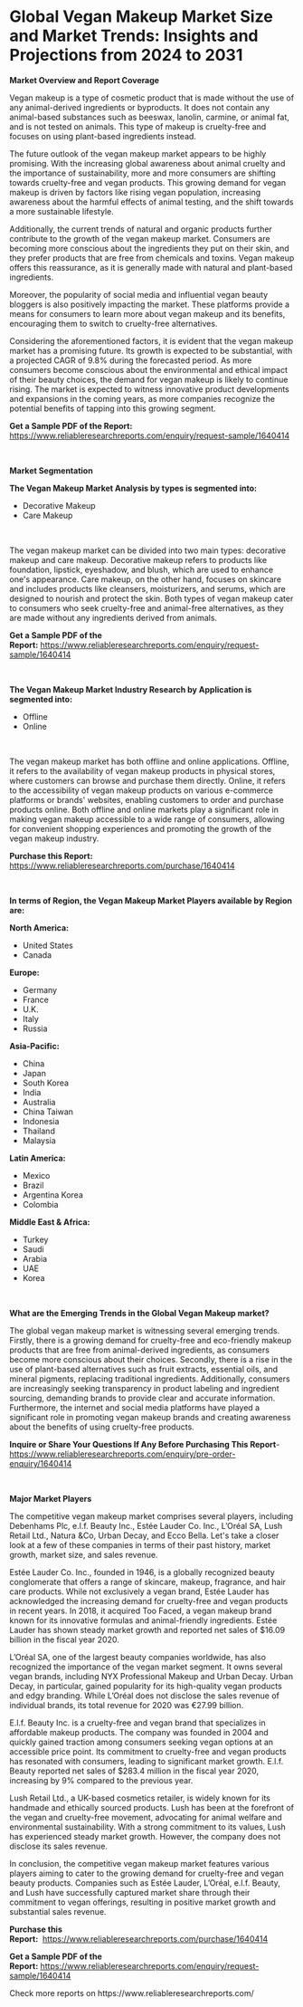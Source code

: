 <p><h1>Global Vegan Makeup Market Size and Market Trends: Insights and Projections from 2024 to 2031</h1></p><p><strong>Market Overview and Report Coverage</strong></p>
<p><p>Vegan makeup is a type of cosmetic product that is made without the use of any animal-derived ingredients or byproducts. It does not contain any animal-based substances such as beeswax, lanolin, carmine, or animal fat, and is not tested on animals. This type of makeup is cruelty-free and focuses on using plant-based ingredients instead.</p><p>The future outlook of the vegan makeup market appears to be highly promising. With the increasing global awareness about animal cruelty and the importance of sustainability, more and more consumers are shifting towards cruelty-free and vegan products. This growing demand for vegan makeup is driven by factors like rising vegan population, increasing awareness about the harmful effects of animal testing, and the shift towards a more sustainable lifestyle.</p><p>Additionally, the current trends of natural and organic products further contribute to the growth of the vegan makeup market. Consumers are becoming more conscious about the ingredients they put on their skin, and they prefer products that are free from chemicals and toxins. Vegan makeup offers this reassurance, as it is generally made with natural and plant-based ingredients.</p><p>Moreover, the popularity of social media and influential vegan beauty bloggers is also positively impacting the market. These platforms provide a means for consumers to learn more about vegan makeup and its benefits, encouraging them to switch to cruelty-free alternatives.</p><p>Considering the aforementioned factors, it is evident that the vegan makeup market has a promising future. Its growth is expected to be substantial, with a projected CAGR of 9.8% during the forecasted period. As more consumers become conscious about the environmental and ethical impact of their beauty choices, the demand for vegan makeup is likely to continue rising. The market is expected to witness innovative product developments and expansions in the coming years, as more companies recognize the potential benefits of tapping into this growing segment.</p></p>
<p><strong>Get a Sample PDF of the Report:</strong> <a href="https://www.reliableresearchreports.com/enquiry/request-sample/1640414">https://www.reliableresearchreports.com/enquiry/request-sample/1640414</a></p>
<p>&nbsp;</p>
<p><strong>Market Segmentation</strong></p>
<p><strong>The Vegan Makeup Market Analysis by types is segmented into:</strong></p>
<p><ul><li>Decorative Makeup</li><li>Care Makeup</li></ul></p>
<p>&nbsp;</p>
<p><p>The vegan makeup market can be divided into two main types: decorative makeup and care makeup. Decorative makeup refers to products like foundation, lipstick, eyeshadow, and blush, which are used to enhance one's appearance. Care makeup, on the other hand, focuses on skincare and includes products like cleansers, moisturizers, and serums, which are designed to nourish and protect the skin. Both types of vegan makeup cater to consumers who seek cruelty-free and animal-free alternatives, as they are made without any ingredients derived from animals.</p></p>
<p><strong>Get a Sample PDF of the Report:</strong>&nbsp;<a href="https://www.reliableresearchreports.com/enquiry/request-sample/1640414">https://www.reliableresearchreports.com/enquiry/request-sample/1640414</a></p>
<p>&nbsp;</p>
<p><strong>The Vegan Makeup Market Industry Research by Application is segmented into:</strong></p>
<p><ul><li>Offline</li><li>Online</li></ul></p>
<p>&nbsp;</p>
<p><p>The vegan makeup market has both offline and online applications. Offline, it refers to the availability of vegan makeup products in physical stores, where customers can browse and purchase them directly. Online, it refers to the accessibility of vegan makeup products on various e-commerce platforms or brands' websites, enabling customers to order and purchase products online. Both offline and online markets play a significant role in making vegan makeup accessible to a wide range of consumers, allowing for convenient shopping experiences and promoting the growth of the vegan makeup industry.</p></p>
<p><strong>Purchase this Report:</strong>&nbsp; <a href="https://www.reliableresearchreports.com/purchase/1640414">https://www.reliableresearchreports.com/purchase/1640414</a></p>
<p>&nbsp;</p>
<p><strong>In terms of Region, the Vegan Makeup Market Players available by Region are:</strong></p>
<p>
    <p> <strong> North America: </strong>
        <ul>
            <li>United States</li>
            <li>Canada</li>
        </ul>
        </p> 
    <p> <strong> Europe: </strong>
        <ul>
            <li>Germany</li>
            <li>France</li>
            <li>U.K.</li>
            <li>Italy</li>
            <li>Russia</li>
        </ul>
        </p> 
    <p> <strong> Asia-Pacific: </strong>
        <ul>
            <li>China</li>
            <li>Japan</li>
            <li>South Korea</li>
            <li>India</li>
            <li>Australia</li>
            <li>China Taiwan</li>
            <li>Indonesia</li>
            <li>Thailand</li>
            <li>Malaysia</li>
        </ul>
        </p> 
    <p> <strong> Latin America: </strong>
        <ul>
            <li>Mexico</li>
            <li>Brazil</li>
            <li>Argentina Korea</li>
            <li>Colombia</li>
        </ul>
        </p> 
    <p> <strong> Middle East & Africa: </strong>
        <ul>
            <li>Turkey</li>
            <li>Saudi</li>
            <li>Arabia</li>
            <li>UAE</li>
            <li>Korea</li>
        </ul>
    </p>
    </p>
<p>&nbsp;</p>
<p><strong>What are the Emerging Trends in the Global Vegan Makeup market?</strong></p>
<p><p>The global vegan makeup market is witnessing several emerging trends. Firstly, there is a growing demand for cruelty-free and eco-friendly makeup products that are free from animal-derived ingredients, as consumers become more conscious about their choices. Secondly, there is a rise in the use of plant-based alternatives such as fruit extracts, essential oils, and mineral pigments, replacing traditional ingredients. Additionally, consumers are increasingly seeking transparency in product labeling and ingredient sourcing, demanding brands to provide clear and accurate information. Furthermore, the internet and social media platforms have played a significant role in promoting vegan makeup brands and creating awareness about the benefits of using cruelty-free products.</p></p>
<p><strong>Inquire or Share Your Questions If Any Before Purchasing This Report</strong>- <a href="https://www.reliableresearchreports.com/enquiry/pre-order-enquiry/1640414">https://www.reliableresearchreports.com/enquiry/pre-order-enquiry/1640414</a></p>
<p>&nbsp;</p>
<p><strong>Major Market Players</strong></p>
<p><p>The competitive vegan makeup market comprises several players, including Debenhams Plc, e.l.f. Beauty Inc., Estée Lauder Co. Inc., L’Oréal SA, Lush Retail Ltd., Natura &Co, Urban Decay, and Ecco Bella. Let's take a closer look at a few of these companies in terms of their past history, market growth, market size, and sales revenue.</p><p>Estée Lauder Co. Inc., founded in 1946, is a globally recognized beauty conglomerate that offers a range of skincare, makeup, fragrance, and hair care products. While not exclusively a vegan brand, Estée Lauder has acknowledged the increasing demand for cruelty-free and vegan products in recent years. In 2018, it acquired Too Faced, a vegan makeup brand known for its innovative formulas and animal-friendly ingredients. Estée Lauder has shown steady market growth and reported net sales of $16.09 billion in the fiscal year 2020.</p><p>L’Oréal SA, one of the largest beauty companies worldwide, has also recognized the importance of the vegan market segment. It owns several vegan brands, including NYX Professional Makeup and Urban Decay. Urban Decay, in particular, gained popularity for its high-quality vegan products and edgy branding. While L’Oréal does not disclose the sales revenue of individual brands, its total revenue for 2020 was €27.99 billion.</p><p>E.l.f. Beauty Inc. is a cruelty-free and vegan brand that specializes in affordable makeup products. The company was founded in 2004 and quickly gained traction among consumers seeking vegan options at an accessible price point. Its commitment to cruelty-free and vegan products has resonated with consumers, leading to significant market growth. E.l.f. Beauty reported net sales of $283.4 million in the fiscal year 2020, increasing by 9% compared to the previous year.</p><p>Lush Retail Ltd., a UK-based cosmetics retailer, is widely known for its handmade and ethically sourced products. Lush has been at the forefront of the vegan and cruelty-free movement, advocating for animal welfare and environmental sustainability. With a strong commitment to its values, Lush has experienced steady market growth. However, the company does not disclose its sales revenue.</p><p>In conclusion, the competitive vegan makeup market features various players aiming to cater to the growing demand for cruelty-free and vegan beauty products. Companies such as Estée Lauder, L’Oréal, e.l.f. Beauty, and Lush have successfully captured market share through their commitment to vegan offerings, resulting in positive market growth and substantial sales revenue.</p></p>
<p><strong>Purchase this Report:</strong>&nbsp;&nbsp;<a href="https://www.reliableresearchreports.com/purchase/1640414">https://www.reliableresearchreports.com/purchase/1640414</a></p>
<p></p>
<p><strong>Get a Sample PDF of the Report:</strong>&nbsp;<a href="https://www.reliableresearchreports.com/enquiry/request-sample/1640414">https://www.reliableresearchreports.com/enquiry/request-sample/1640414</a></p>
<p>Check more reports on https://www.reliableresearchreports.com/</p>